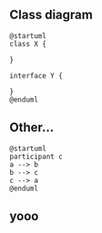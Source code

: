 ## Class diagram

```plantuml
@startuml
class X {

}

interface Y {

}
@enduml
```

## Other...

```plantuml
@startuml
participant c
a --> b
b --> c
c --> a
@enduml
```

## yooo